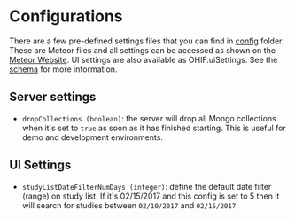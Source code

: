 # Configurations

There are a few pre-defined settings files that you can find in [config](https://github.com/OHIF/Viewers/tree/master/config) folder. These are Meteor files and all settings can be accessed as shown on the [Meteor Website](https://docs.meteor.com/api/core.html#Meteor-settings). UI settings are also available as OHIF.uiSettings. See the [schema](https://github.com/OHIF/Viewers/blob/131d64854cb2eceff056a15ccb12c34b9e2baaa7/Packages/ohif-servers/both/schema/servers.js) for more information.

## Server settings

* `dropCollections (boolean)`: the server will drop all Mongo collections when it's set to `true` as soon as it has finished starting. This is useful for demo and development environments.

## UI Settings

* `studyListDateFilterNumDays (integer)`: define the default date filter (range) on study list. If it's 02/15/2017 and this config is set to 5 then it will search for studies between `02/10/2017` and `02/15/2017`.
